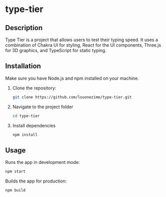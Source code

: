 # type-tier

## Description
Type Tier is a project that allows users to test their typing speed. It uses a combination of Chakra UI for styling, React for the UI components, Three.js for 3D graphics, and TypeScript for static typing.

## Installation
Make sure you have Node.js and npm installed on your machine.

1. Clone the repository:
   ```bash
   git clone https://github.com/louonezime/type-tier.git
   ```

2. Navigate to the project folder
    ```bash
    cd type-tier
    ```
3. Install dependencies
    ```bash
    npm install
    ```

## Usage

Runs the app in development mode:
```bash
npm start
```

Builds the app for production:
```bash
npm build
```